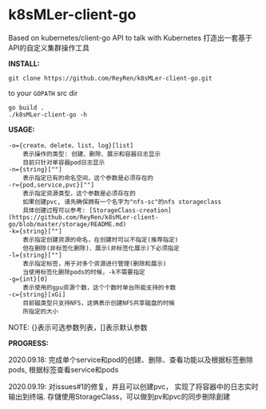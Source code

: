 # k8sMLer-client-go
Based on kubernetes/client-go API to talk with Kubernetes
打造出一套基于API的自定义集群操作工具

**INSTALL:**

```
git clone https://github.com/ReyRen/k8sMLer-client-go.git
```
to your `GOPATH` src dir

```
go build .
./k8sMLer-client-go -h
```

**USAGE:**
```
-o={create、delete、list、log}[list]
	表示操作的类型: 创建、删除、展示和容器日志显示
	目前只针对单容器pod日志显示 
-n={string}[""]
	表示指定已有的命名空间，这个参数是必须存在的
-r={pod,service,pvc}[""]
	表示指定资源类型，这个参数是必须存在的
	如果创建pvc, 请先确保拥有一个名字为"nfs-sc"的nfs storageclass
	具体创建过程可以参考: [StorageClass-creation](https://github.com/ReyRen/k8sMLer-client-go/blob/master/storage/README.md)
-k={string}[""]
	表示指定创建资源的命名，在创建时可以不指定(推荐指定)
	但在删除(非标签化删除)、展示(非标签化展示)下必须指定
-l={string}[""]
	表示指定标签，用于对多个资源进行管理(删除和展示)
	当使用标签化删除pods的时候，-k不需要指定
-g={int}[0]
	表示使用的gpu资源个数，这个个数时单台所能支持的卡数
-c={string}[xGi]
	目前磁类型只支持NFS，这俩表示创建NFS共享磁盘的时候
	所指定的大小 
```
NOTE: {}表示可选参数列表，[]表示默认参数

**PROGRESS:**

2020.09.18:
完成单个service和pod的创建、删除、查看功能以及根据标签删除pods, 根据标签查看service和pods

2020.09.19:
对issues#1的修复，并且可以创建pvc， 实现了将容器中的日志实时输出到终端. 
存儲使用StorageClass，可以做到pv和pvc的同步刪除創建
